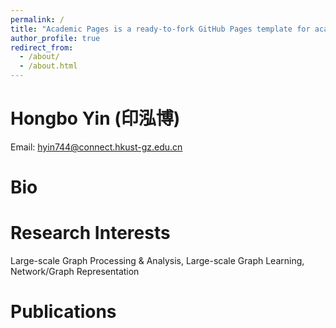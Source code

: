 ```yaml
---
permalink: /
title: "Academic Pages is a ready-to-fork GitHub Pages template for academic personal websites"
author_profile: true
redirect_from: 
  - /about/
  - /about.html
---
```


Hongbo Yin (印泓博)
====

Email: hyin744@connect.hkust-gz.edu.cn

Bio
====

Research Interests
======
Large-scale Graph Processing & Analysis, Large-scale Graph Learning, Network/Graph Representation 

Publications
======

<!--
1. **Hongbo Yin**, Jingshu Peng, Qiyu Liu, Zhao Chen, Yingxia Shao, Yanyan Shen, Lei Chen and Jiannong Cao. ``SANQUS: Staleness and Quantization-Aware Full-Graph Decentralized Training in GNNs". \textit{SC} Poster (Best Research Poster Nomination), 2024.

1. Yanyan Shen, Lei Chen, Jingzhi Fang, Xin Zhang, Shihong Gao and **Hongbo Yin**. ``Efficient Training of Graph Neural Networks on Large Graphs". \textit{VLDB} Tutorial, 2024.

1. Yingxia Shao, Hongzheng Li, Xizhi Gu, **Hongbo Yin**, Yawen Li, Xupeng Miao, Wentao Zhang, Bin Cui and Lei Chen. ``Distributed Graph Neural Network Training: A Survey". \textit{CSUR}, 2024.

1. **Hongbo Yin**, Yingxia Shao, Xupeng Miao, Yawen Li and Bin Cui. ``Scalable Graph Sampling on GPUs with compressed Graph". \textit{CIKM}, 2022. -->
